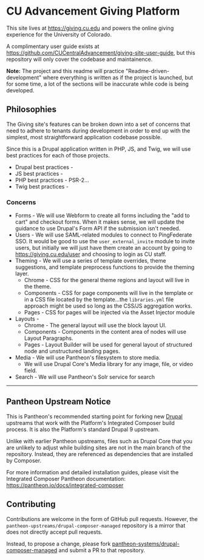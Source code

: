 # CU Advancement Giving Platform

This site lives at https://giving.cu.edu and powers the online giving experience for the University of Colorado.

A complimentary user guide exists at https://github.com/CUCentralAdvancement/giving-site-user-guide, but this repository will only cover the codebase and maintainence. 

**Note:** The project and this readme will practice "Readme-driven-development" where everything is written as if the project is launched, but for some time, a lot of the sections will be inaccurate while code is being developed.

## Philosophies

The Giving site's features can be broken down into a set of concerns that need to adhere to tenants during development in order to end up with the simplest, most straightforward application codebase possible.

Since this is a Drupal application written in PHP, JS, and Twig, we will use best practices for each of those projects.

- Drupal best practices - 
- JS best practices - 
- PHP best practices - PSR-2...
- Twig best practices - 

### Concerns

- Forms - We will use Webform to create all forms including the "add to cart" and checkout forms. When it makes sense, we will update the guidance to use Drupal's Form API if the submission isn't needed.
- Users - We will use SAML-related modules to connect to PingFederate SSO. It would be good to use the `user_external_invite` module to invite users, but initially we will just have them create an account by going to https://giving.cu.edu/user and choosing to login as CU staff.
- Theming - We will use a series of template overrides, theme suggestions, and template preprocess functions to provide the theming layer. 
  - Chrome - CSS for the general theme regions and layout will live in the theme.
  - Components - CSS for page components will live in the template or in a CSS file located by the template...the `libraries.yml` file approach might be used so long as the CSS/JS aggregation works.
  - Pages - CSS for pages will be injected via the Asset Injector module
- Layouts - 
  - Chrome - The general layout will use the block layout UI.
  - Components - Components in the content area of nodes will use Layout Paragraphs.
  - Pages - Layout Builder will be used for general layout of structured node and unstructured landing pages.
- Media - We will use Pantheon's filesystem to store media.
  - We will use Drupal Core's Media library for any image, file, or video field.
- Search - We will use Pantheon's Solr service for search

---

## Pantheon Upstream Notice

This is Pantheon's recommended starting point for forking new [Drupal](https://www.drupal.org/) upstreams
that work with the Platform's Integrated Composer build process. It is also the
Platform's standard Drupal 9 upstream.

Unlike with earlier Pantheon upstreams, files such as Drupal Core that you are
unlikely to adjust while building sites are not in the main branch of the 
repository. Instead, they are referenced as dependencies that are installed by
Composer.

For more information and detailed installation guides, please visit the
Integrated Composer Pantheon documentation: https://pantheon.io/docs/integrated-composer

## Contributing

Contributions are welcome in the form of GitHub pull requests. However, the
`pantheon-upstreams/drupal-composer-managed` repository is a mirror that does not
directly accept pull requests.

Instead, to propose a change, please fork [pantheon-systems/drupal-composer-managed](https://github.com/pantheon-systems/drupal-composer-managed)
and submit a PR to that repository.
